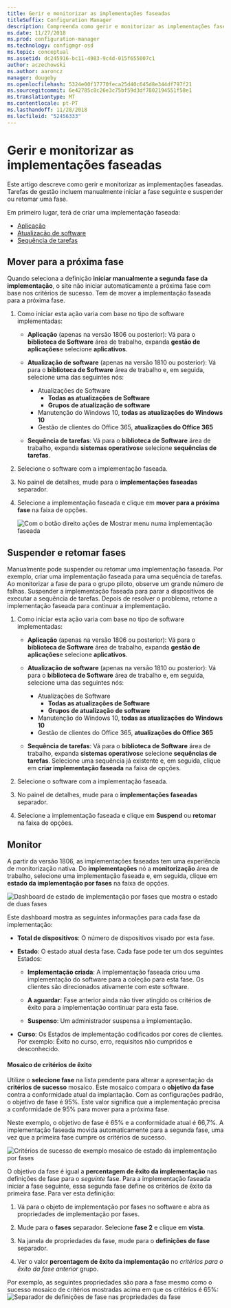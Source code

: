 ```yaml
---
title: Gerir e monitorizar as implementações faseadas
titleSuffix: Configuration Manager
description: Compreenda como gerir e monitorizar as implementações faseadas de software no Configuration Manager.
ms.date: 11/27/2018
ms.prod: configuration-manager
ms.technology: configmgr-osd
ms.topic: conceptual
ms.assetid: dc245916-bc11-4983-9c4d-015f655007c1
author: aczechowski
ms.author: aaroncz
manager: dougeby
ms.openlocfilehash: 5324e00f17770feca25d40c645d8e344df797f21
ms.sourcegitcommit: 6e42785c8c26e3c75bf59d3df7802194551f58e1
ms.translationtype: MT
ms.contentlocale: pt-PT
ms.lasthandoff: 11/28/2018
ms.locfileid: "52456333"
---
```

# <a name="manage-and-monitor-phased-deployments"></a>Gerir e monitorizar as implementações faseadas

Este artigo descreve como gerir e monitorizar as implementações faseadas. Tarefas de gestão incluem manualmente iniciar a fase seguinte e suspender ou retomar uma fase. 

Em primeiro lugar, terá de criar uma implementação faseada: 
- [Aplicação](/sccm/osd/deploy-use/create-phased-deployment-for-task-sequence?toc=/sccm/apps/toc.json&bc=/sccm/apps/breadcrumb/toc.json)  
- [Atualização de software](/sccm/osd/deploy-use/create-phased-deployment-for-task-sequence?toc=/sccm/sum/toc.json&bc=/sccm/sum/breadcrumb/toc.json)  
- [Sequência de tarefas](/sccm/osd/deploy-use/create-phased-deployment-for-task-sequence)  



## <a name="bkmk_move"></a> Mover para a próxima fase

Quando seleciona a definição **iniciar manualmente a segunda fase da implementação**, o site não iniciar automaticamente a próxima fase com base nos critérios de sucesso. Tem de mover a implementação faseada para a próxima fase.  

1. Como iniciar esta ação varia com base no tipo de software implementadas:  

    - **Aplicação** (apenas na versão 1806 ou posterior): Vá para o **biblioteca de Software** área de trabalho, expanda **gestão de aplicações**e selecione **aplicativos**.   

    - **Atualização de software** (apenas na versão 1810 ou posterior): Vá para o **biblioteca de Software** área de trabalho e, em seguida, selecione uma das seguintes nós:    
        - Atualizações de Software  
            - **Todas as atualizações de Software**  
            - **Grupos de atualização de software**   
        - Manutenção do Windows 10, **todas as atualizações do Windows 10**  
        - Gestão de clientes do Office 365, **atualizações do Office 365**  

    - **Sequência de tarefas**: Vá para o **biblioteca de Software** área de trabalho, expanda **sistemas operativos**e selecione **sequências de tarefas**.   

2. Selecione o software com a implementação faseada.  

3. No painel de detalhes, mude para o **implementações faseadas** separador.  

4. Selecione a implementação faseada e clique em **mover para a próxima fase** na faixa de opções.  

    ![Com o botão direito ações de Mostrar menu numa implementação faseada](media/Suspend-phased-deployment.PNG)



## <a name="bkmk_suspend"></a> Suspender e retomar fases 

Manualmente pode suspender ou retomar uma implementação faseada. Por exemplo, criar uma implementação faseada para uma sequência de tarefas. Ao monitorizar a fase de para o grupo piloto, observe um grande número de falhas. Suspender a implementação faseada para parar a dispositivos de executar a sequência de tarefas. Depois de resolver o problema, retome a implementação faseada para continuar a implementação. 

1. Como iniciar esta ação varia com base no tipo de software implementadas:  

    - **Aplicação** (apenas na versão 1806 ou posterior): Vá para o **biblioteca de Software** área de trabalho, expanda **gestão de aplicações**e selecione **aplicativos**.   

    - **Atualização de software** (apenas na versão 1810 ou posterior): Vá para o **biblioteca de Software** área de trabalho e, em seguida, selecione uma das seguintes nós:    
        - Atualizações de Software  
            - **Todas as atualizações de Software**  
            - **Grupos de atualização de software**   
        - Manutenção do Windows 10, **todas as atualizações do Windows 10**  
        - Gestão de clientes do Office 365, **atualizações do Office 365**  

    - **Sequência de tarefas**: Vá para o **biblioteca de Software** área de trabalho, expanda **sistemas operativos**e selecione **sequências de tarefas**. Selecione uma sequência já existente e, em seguida, clique em **criar implementação faseada** na faixa de opções.  

2. Selecione o software com a implementação faseada.  

3. No painel de detalhes, mude para o **implementações faseadas** separador.  

4. Selecione a implementação faseada e clique em **Suspend** ou **retomar** na faixa de opções.  

<!-- Removed for 1806, need to clarify behavior with engineering
When you suspend a phased deployment, it sets the available and deadline times on the active deployments to a future time. When you resume, it generates a new schedule based on when you resume the phased deployment. The new schedule helps to avoid problems if you resume after the original deadline. For example, the initial schedule has the required deadline seven days after the deployment is available. You suspend it on the second day. If you aren't ready to resume it until day eight, you don't want the deployment to be immediately past the deadline. So it generates a new deadline starting from when you resume the phased deployment on day eight. 
-->


## <a name="bkmk_monitor"></a> Monitor
<!--1358577-->

A partir da versão 1806, as implementações faseadas tem uma experiência de monitorização nativa. Do **implementações** nó a **monitorização** área de trabalho, selecione uma implementação faseada e, em seguida, clique em **estado da implementação por fases** na faixa de opções.

![Dashboard de estado de implementação por fases que mostra o estado de duas fases](media/1358577-phased-deployment-status.png)

Este dashboard mostra as seguintes informações para cada fase da implementação:  

- **Total de dispositivos**: O número de dispositivos visado por esta fase.  

- **Estado**: O estado atual desta fase. Cada fase pode ter um dos seguintes Estados:  

    - **Implementação criada**: A implementação faseada criou uma implementação do software para a coleção para esta fase. Os clientes são direcionados ativamente com este software.  

    - **A aguardar**: Fase anterior ainda não tiver atingido os critérios de êxito para a implementação continuar para esta fase.  

    - **Suspenso**: Um administrador suspensa a implementação.  

- **Curso**: Os Estados de implementação codificados por cores de clientes. Por exemplo: Êxito no curso, erro, requisitos não cumpridos e desconhecido. 

#### <a name="success-criteria-tile"></a>Mosaico de critérios de êxito

Utilize o **selecione fase** na lista pendente para alterar a apresentação da **critérios de sucesso** mosaico. Este mosaico compara o **objetivo da fase** contra a conformidade atual da implantação. Com as configurações padrão, o objetivo de fase é 95%. Este valor significa que a implementação precisa a conformidade de 95% para mover para a próxima fase. 

Neste exemplo, o objetivo de fase é 65% e a conformidade atual é 66,7%. A implementação faseada movida automaticamente para a segunda fase, uma vez que a primeira fase cumpre os critérios de sucesso.  

![Critérios de sucesso de exemplo mosaico de estado da implementação por fases](media/pod-status-success-criteria-tile.png)

O objetivo da fase é igual a **percentagem de êxito da implementação** nas definições de fase para o *seguinte* fase. Para a implementação faseada iniciar a fase seguinte, essa segunda fase define os critérios de êxito da primeira fase. Para ver esta definição: 

1. Vá para o objeto de implementação por fases no software e abra as propriedades de implementação por fases.  

2. Mude para o **fases** separador. Selecione **fase 2** e clique em **vista**.  

3. Na janela de propriedades da fase, mude para o **definições de fase** separador.  

4. Ver o valor **percentagem de êxito da implementação** no *critérios para o êxito da fase anterior* grupo.  

Por exemplo, as seguintes propriedades são para a fase mesmo como o sucesso mosaico de critérios mostradas acima em que os critérios é 65%:  
![Separador de definições de fase nas propriedades da fase](media/phase-properties-phase-settings.png)

